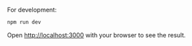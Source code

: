For development:

```bash
npm run dev
```

Open [http://localhost:3000](http://localhost:3000) with your browser to see the result.


